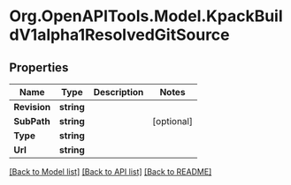 
# Org.OpenAPITools.Model.KpackBuildV1alpha1ResolvedGitSource

## Properties

Name | Type | Description | Notes
------------ | ------------- | ------------- | -------------
**Revision** | **string** |  | 
**SubPath** | **string** |  | [optional] 
**Type** | **string** |  | 
**Url** | **string** |  | 

[[Back to Model list]](../README.md#documentation-for-models)
[[Back to API list]](../README.md#documentation-for-api-endpoints)
[[Back to README]](../README.md)

